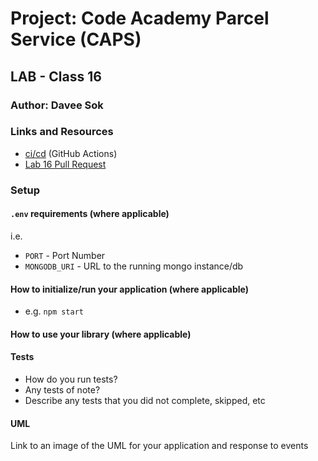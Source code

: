 # Project: Code Academy Parcel Service (CAPS)

## LAB - Class 16

### Author: Davee Sok

### Links and Resources

- [ci/cd](https://github.com/davee-401-advanced-javascript/caps-system/actions) (GitHub Actions)
- [Lab 16 Pull Request]()
<!-- - [back-end server url](http://xyz.com) (when applicable)
- [front-end application](http://xyz.com) (when applicable) -->

### Setup

#### `.env` requirements (where applicable)

i.e.

- `PORT` - Port Number
- `MONGODB_URI` - URL to the running mongo instance/db

#### How to initialize/run your application (where applicable)

- e.g. `npm start`

#### How to use your library (where applicable)

#### Tests

- How do you run tests?
- Any tests of note?
- Describe any tests that you did not complete, skipped, etc

#### UML

Link to an image of the UML for your application and response to events
